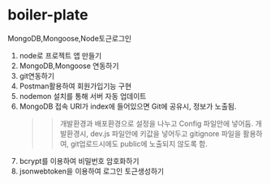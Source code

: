 # boiler-plate
MongoDB,Mongoose,Node토근로그인

1. node로 프로젝트 앱 만들기
2. MongoDB,Mongoose 연동하기
3. git연동하기
4. Postman활용하여 회원가입기능 구현
5. nodemon 설치를 통해 서버 자동 업데이트
6. MongoDB 접속 URI가 index에 들어있으면 Git에 공유시, 정보가 노출됨.
   >> 개발환경과 배포환경으로 설정을 나누고 Config 파일안에 넣어둠.
   >> 개발환경시, dev.js 파일안에 키값을 넣어두고 gitignore 파일을 활용하여, git업로드시에도 public에 노출되지 않도록 함.
7. bcrypt를 이용하여 비밀번호 암호화하기
8. jsonwebtoken을 이용하여 로그인 토근생성하기
